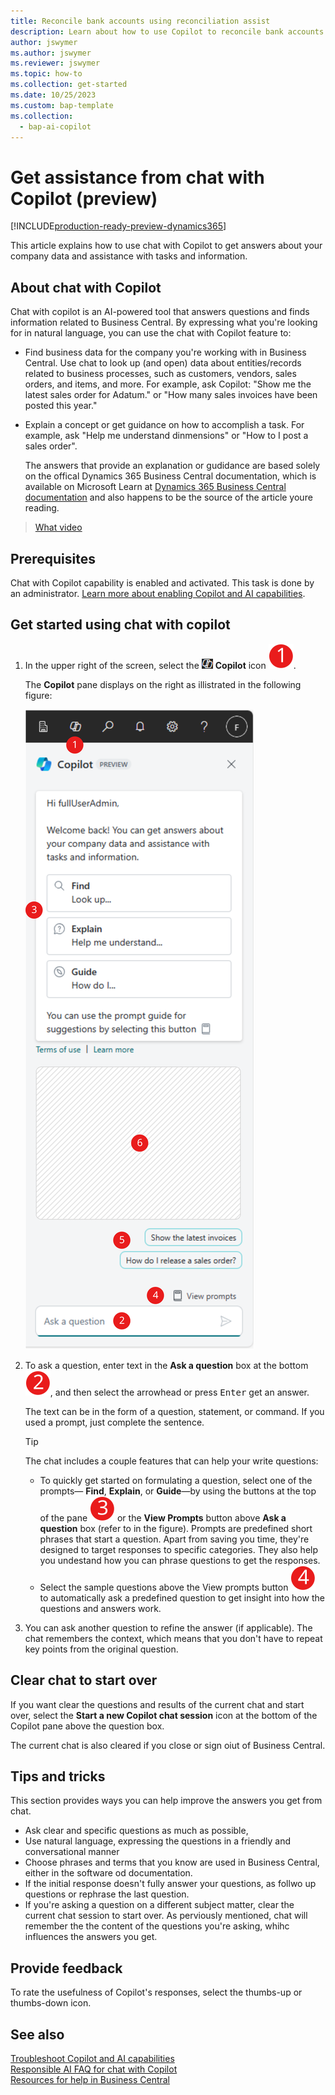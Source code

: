 ```yaml
---
title: Reconcile bank accounts using reconciliation assist
description: Learn about how to use Copilot to reconcile bank accounts in Business Central.
author: jswymer 
ms.author: jswymer
ms.reviewer: jswymer
ms.topic: how-to 
ms.collection: get-started
ms.date: 10/25/2023
ms.custom: bap-template 
ms.collection:
  - bap-ai-copilot
---
```


# Get assistance from chat with Copilot (preview)

[!INCLUDE[production-ready-preview-dynamics365](includes/production-ready-preview-dynamics365.md)]

This article explains how to use chat with Copilot to get answers about your company data and assistance with tasks and information.​

## About chat with Copilot

Chat with copilot is an AI-powered tool that answers questions and finds information related to Business Central. By expressing what you're looking for in natural language, you can use the chat with Copilot feature to: 

- Find business data for the company you're working with in Business Central. Use chat to look up (and open) data about entities/records related to business processes, such as customers, vendors, sales orders, and items, and more. For example, ask Copilot: "Show me the latest sales order for Adatum." or "How many sales invoices have been posted this year."
- Explain a concept or get guidance on how to accomplish a task. For example, ask "Help me understand dinmensions" or "How to I post a sales order".

  The answers that provide an explanation or gudidance are based solely on the offical Dynamics 365 Business Central documentation, which is available on Microsoft Learn at [Dynamics 365 Business Central documentation](/dynamics365/business-central/) and also happens to be the source of the article youre reading.
  
> [What video](https://go.microsoft.com/fwlink/?linkid=2250609)

## Prerequisites

Chat with Copilot capability is enabled and activated. This task is done by an administrator. [Learn more about enabling Copilot and AI capabilities](enable-ai.md).

## Get started using chat with copilot

1. In the upper right of the screen, select the ![Shows the icon for chat with Copilot](media/chat-copilot-icon.png) **Copilot** icon ![Shows the icon for chat with Copilot pane with callouts](media/callout-number-1.svg).

   The **Copilot** pane displays on the right as illistrated in the following figure:

    ![Shows the icon for chat with Copilot pane with callouts](media/chat-with-copilot-pane.svg)

1. To ask a question, enter text in the **Ask a question** box at the bottom ![Shows the icon for chat with Copilot pane with callouts](media/callout-number-2.svg), and then select the arrowhead or press <kbd>Enter</kbd> get an answer.

   The text can be in the form of a question, statement, or command. If you used a prompt, just complete the sentence.

   > [!TIP]
   > The chat includes a couple features that can help your write questions:
   > - To quickly get started on formulating a question, select one of the prompts&mdash; **Find**, **Explain**, or **Guide**&mdash;by using the buttons at the top of the pane ![Shows callout number 3](media/callout-number-3.svg) or the **View Prompts** button above **Ask a question** box (refer to in the figure). Prompts are predefined short phrases that start a question. Apart from saving you time, they're designed to target responses to specific categories. They also help you undestand how you can phrase questions to get the responses.
   > - Select the sample questions above the View prompts button ![Shows callout number 4](media/callout-number-4.svg) to automatically ask a predefined question to get insight into how the questions and answers work.  

1. You can ask another question to refine the answer (if applicable). The chat remembers the context, which means that you don't have to repeat key points from the original question. 

## Clear chat to start over

If you want clear the questions and results of the current chat and start over, select the **Start a new Copilot chat session** icon at the bottom of the Copilot pane above the question box.

The current chat is also cleared if you close or sign oiut of Business Central.

## Tips and tricks

This section provides ways you can help improve the answers you get from chat.

- Ask clear and specific questions as much as possible,
- Use natural language, expressing the questions in a friendly and conversational manner
- Choose phrases and terms that you know are used in Business Central, either in the software od documentation.
- If the initial response doesn't fully answer your questions, as follwo up questions or rephrase the last question.
- If you're asking a question on a different subject matter, clear the current chat session to start over. As perviously mentioned, chat will remember the the content of the questions you're asking, whihc influences the answers you get.

## Provide feedback

To rate the usefulness of Copilot's responses, select the thumbs-up or thumbs-down icon.




<!--
1. If you want help getting you're question started, select the prompts either from the **Find**, **Explain**, or **Guide** buttons at the top of the Coplit pane or use the **View Prompts** menu above **Ask a question** box at the bottom.

   Prompts are predefined short phrases that start a question. Apart from saving you time, they're designed to target responses to specific categories. They also help you undestand how you can phrase questions to get the responses.-->
## See also

[Troubleshoot Copilot and AI capabilities](ai-copilot-troubleshooting.md)  
[Responsible AI FAQ for chat with Copilot](faqs-chat-with-copilot.md)  
[Resources for help in Business Central ](product-help-and-support.md)  
